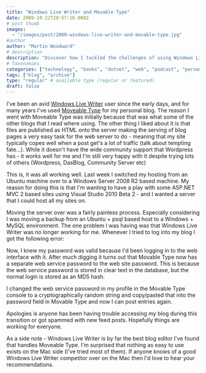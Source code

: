 ```yaml
---
title: "Windows Live Writer and Movable Type"
date: 2009-10-22T20:57:16.000Z
# post thumb
images:
  - "/images/post/2009-windows-live-writer-and-movable-type.jpg"
#author
author: "Martin Woodward"
# description
description: "Discover how I tackled the challenges of using Windows Live Writer with Movable Type after switching to a Windows Server environment."
# Taxonomies
categories: ["technology", "books", "dotnet", "web", "podcast", "personal"]
tags: ["blog", "archive"]
type: "regular" # available type (regular or featured)
draft: false
---
```


I've been an avid [Windows Live Writer](http://windowslivewriter.spaces.live.com/) user since the early days, and for many years I've used [Moveable Type](http://www.movabletype.org/) for my personal blog. The reason I went with Moveable Type was initially because that was what some of the other blogs that I read where using. The other thing I liked about it is that files are published as HTML onto the server making the serving of blog pages a very easy task for the web server to do - meaning that my site typically copes well when a post get's a lot of traffic (talk about tempting fate...). While it doesn't have the wide community support that Wordpress has - it works well for me and I'm still very happy with it despite trying lots of others (Wordpress, DasBlog, Community Server etc)

This is, it was all working well. Last week I switched my hosting from an Ubuntu machine over to a Windows Server 2008 R2 based machine. My reason for doing this is that I'm wanting to have a play with some ASP.NET MVC 2 based sites using Visual Studio 2010 Beta 2 - and I wanted a server that I could host all my sites on.

Moving the server over was a fairly painless process. Especially considering I was moving a backup from an Ubuntu + psql based host to a Windows + MySQL environment. The one problem I was having was that Windows Live Writer was no longer working for me. Whenever I tried to log into my blog I got the following error:

Now, I knew my password was valid because I'd been logging in to the web interface with it. After much digging it turns out that Movable Type now has a separate web service password to the web site password. This is because the web service password is stored in clear text in the database, but the normal login is stored as an MD5 hash.

I changed the web service password in my profile in the Movable Type console to a cryptographically random string and copy/pasted that into the password field in Movable Type and now I can post entries again.

Apologies is anyone has been having trouble accessing my blog during this transition or got spammed with new feed posts. Hopefully things are working for everyone.

As a side note - Windows Live Writer is by far the best blog editor I've found that handles Moveable Type. I'm surprised that nothing as easy to use exists on the Mac side (I've tried most of them). If anyone knows of a good Windows Live Writer competitor over on the Mac then I'd love to hear your recommendations.
